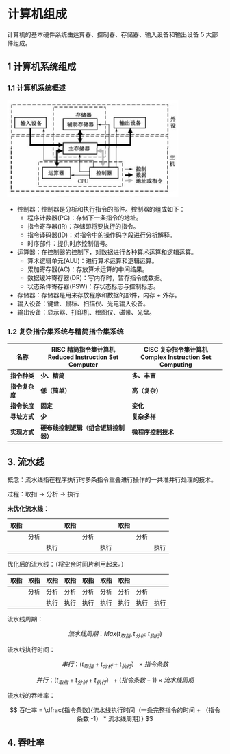 # 计算机组成

计算机的基本硬件系统由运算器、控制器、存储器、输入设备和输出设备 5 大部件组成。

## 1 计算机系统组成
### 1.1 计算机系统概述
<img src="/images/cs/system.png" width="400" alt="计算机系统组成">

- 控制器：控制器是分析和执行指令的部件。控制器的组成如下：
  - 程序计数器(PC)：存储下一条指令的地址。
  - 指令寄存器(IR)：存储即将要执行的指令。
  - 指令译码器(ID)：对指令中的操作码字段进行分析解释。
  - 时序部件：提供时序控制信号。
- 运算器：在控制器的控制下，对数据进行各种算术运算和逻辑运算。
  - 算术逻辑单元(ALU)：进行算术运算和逻辑运算。
  - 累加寄存器(AC)：存放算术运算的中间结果。
  - 数据缓冲寄存器(DR)：写内存时，暂存指令或数据。
  - 状态条件寄存器(PSW)：存状态标志与控制标志。
- 存储器：存储器是用来存放程序和数据的部件，内存 + 外存。
- 输入设备：键盘、鼠标、扫描仪、光电输入设备。
- 输出设备：显示器、打印机、绘图仪、磁带、光盘。

### 1.2 复杂指令集系统与精简指令集系统

| 名称               | RISC 精简指令集计算机<br />Reduced Instruction Set Computer | **CISC 复杂指令集计算机<br />Complex Instruction Set Computing** |
| ------------------ | ----------------------------------------------------------- | ------------------------------------------------------------ |
| **指令种类**       | **少、精简**                                                | **多、丰富**                                                 |
| **指令复杂度**     | **低（简单）**                                              | **高（复杂）**                                               |
| **指令长度**       | **固定**                                                    | **变化**                                                     |
| **寻址方式**       | **少**                                                      | **复杂多样**                                                 |
| **实现方式**       | **硬布线控制逻辑（组合逻辑控制器）**                        | **微程序控制技术**                                           |


## 3. 流水线
概念：流水线指在程序执行时多条指令重叠进行操作的一共准并行处理的技术。

过程：取指 → 分析 → 执行

**未优化流水线：**

| 取指 |  |  | 取指 |  |  | 取指 |  |  |
| --- | --- | --- | --- | --- | --- | --- | --- | --- |
|  | 分析 |  |  | 分析 |  |  | 分析 |  |
|  |  | 执行 |  |  | 执行 |  |  | 执行 |

优化后的流水线：（将空余时间片利用起来。）

| 取指 | 取指 | 取指 | 取指 | 取指 | 取指 | 取指 |  |  |
| --- | --- | --- | --- | --- | --- | --- | --- | --- |
|  | 分析 | 分析 | 分析 | 分析 | 分析 | 分析 | 分析 |  |
|  |  | 执行 | 执行 | 执行 | 执行 | 执行 | 执行 | 执行 |

流水线周期：

$$
流水线周期：Max(t_{取指}  , t_{分析} , t_{执行})
$$

流水线执行时间：

$$
串行：(t_{取指}  + t_{分析} + t_{执行}）\times 指令条数
$$

$$
并行：(t_{取指}  + t_{分析} + t_{执行}）+  (指令条数 - 1) \times 流水线周期
$$

流水线的吞吐率：

$$
吞吐率 = \dfrac{指令条数}{流水线执行时间（一条完整指令的时间 + （指令条数 -1） * 流水线周期）} 
$$

## 4. 吞吐率
